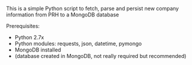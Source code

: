 This is a simple Python script to fetch, parse and persist new company information from PRH to a MongoDB database

Prerequisites:
- Python 2.7x
- Python modules: requests, json, datetime, pymongo
- MongoDB installed
- (database created in MongoDB, not really required but recommended)
